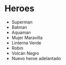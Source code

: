 # Heroes

* Superman
* Batman
* Aquaman
* Mujer Maravilla
* Linterna Verde
* Robin
* Volcán Negro
* Nuevo heroe adelantado
